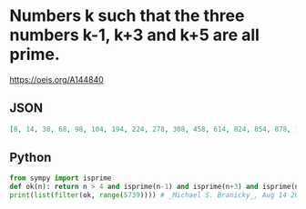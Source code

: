 # Numbers k such that the three numbers k\-1, k\+3 and k\+5 are all prime\.
https://oeis.org/A144840
## JSON
```JSON
[8, 14, 38, 68, 98, 104, 194, 224, 278, 308, 458, 614, 824, 854, 878, 1088, 1298, 1424, 1448, 1484, 1664, 1694, 1784, 1868, 1874, 1994, 2084, 2138, 2378, 2684, 2708, 2798, 3164, 3254, 3458, 3464, 3848, 4154, 4514, 4784, 5228, 5414, 5438, 5648, 5654, 5738]
```
## Python
```Python
from sympy import isprime
def ok(n): return n > 4 and isprime(n-1) and isprime(n+3) and isprime(n+5)
print(list(filter(ok, range(5739)))) # _Michael S. Branicky_, Aug 14 2021
```
